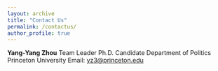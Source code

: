 ```yaml
---
layout: archive
title: "Contact Us"
permalink: /contactus/
author_profile: true
---
```


**Yang-Yang Zhou**
Team Leader
Ph.D. Candidate
Department of Politics
Princeton University
Email: [yz3@princeton.edu](mailto:yz3@princeton.edu)
